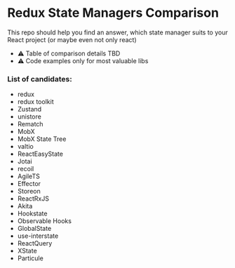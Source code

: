 # Redux State Managers Comparison

This repo should help you find an answer, which state manager suits to your React project (or maybe even not only react)

- ⚠ ️Table of comparison details TBD
- ⚠ Code examples only for most valuable libs

### List of candidates:

- redux
- redux toolkit
- Zustand
- unistore
- Rematch
- MobX
- MobX State Tree
- valtio
- ReactEasyState
- Jotai
- recoil
- AgileTS
- Effector
- Storeon
- ReactRxJS
- Akita
- Hookstate
- Observable Hooks
- GlobalState
- use-interstate
- ReactQuery
- XState
- Particule
